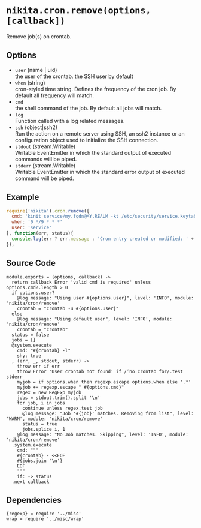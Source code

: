 
# `nikita.cron.remove(options, [callback])`

Remove job(s) on crontab.

## Options

* `user` (name | uid)   
  the user of the crontab. the SSH user by default   
* `when` (string)   
  cron-styled time string. Defines the frequency of the cron job. By default all
  frequency will match.   
* `cmd`   
  the shell command of the job. By default all jobs will match.   
* `log`   
  Function called with a log related messages.   
* `ssh` (object|ssh2)   
  Run the action on a remote server using SSH, an ssh2 instance or an
  configuration object used to initialize the SSH connection.   
* `stdout` (stream.Writable)   
  Writable EventEmitter in which the standard output of executed commands will
  be piped.   
* `stderr` (stream.Writable)   
  Writable EventEmitter in which the standard error output of executed command
  will be piped.   

## Example

```js
require('nikita').cron.remove({
  cmd: 'kinit service/my.fqdn@MY.REALM -kt /etc/security/service.keytab',
  when: '0 */9 * * *'
  user: 'service'
}, function(err, status){
  console.log(err ? err.message : 'Cron entry created or modified: ' + !!status);
});
```

## Source Code

    module.exports = (options, callback) ->
      return callback Error 'valid cmd is required' unless options.cmd?.length > 0
      if options.user?
        @log message: "Using user #{options.user}", level: 'INFO', module: 'nikita/cron/remove'
        crontab = "crontab -u #{options.user}"
      else
        @log message: "Using default user", level: 'INFO', module: 'nikita/cron/remove'
        crontab = "crontab"
      status = false
      jobs = []
      @system.execute
        cmd: "#{crontab} -l"
        shy: true
      , (err, _, stdout, stderr) ->
        throw err if err
        throw Error 'User crontab not found' if /^no crontab for/.test stderr
        myjob = if options.when then regexp.escape options.when else '.*'
        myjob += regexp.escape " #{options.cmd}"
        regex = new RegExp myjob
        jobs = stdout.trim().split '\n'
        for job, i in jobs
          continue unless regex.test job
          @log message: "Job '#{job}' matches. Removing from list", level: 'WARN', module: 'nikita/cron/remove'
          status = true
          jobs.splice i, 1
        @log message: "No Job matches. Skipping", level: 'INFO', module: 'nikita/cron/remove'
      .system.execute
        cmd: """
        #{crontab} - <<EOF
        #{jobs.join '\n'}
        EOF
        """
        if: -> status
      .next callback

## Dependencies

    {regexp} = require '../misc'
    wrap = require '../misc/wrap'
